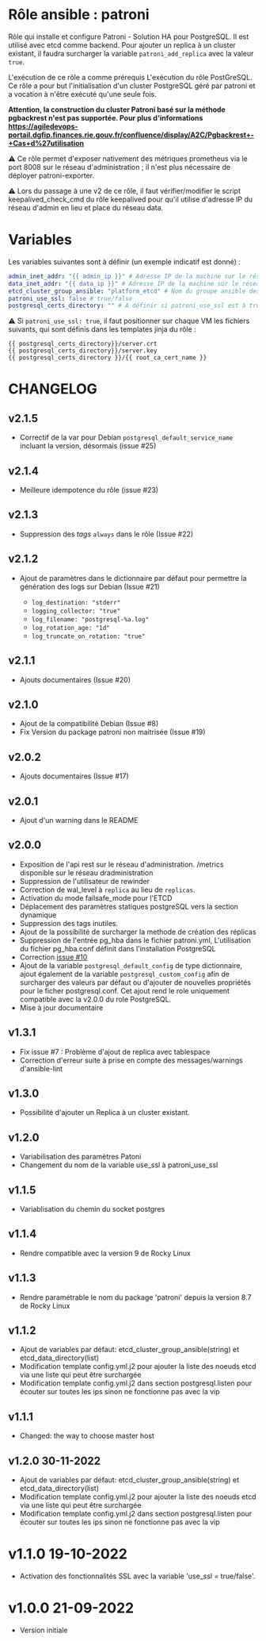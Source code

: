 # Rôle ansible : patroni

Rôle qui installe et configure Patroni - Solution HA pour PostgreSQL. Il est utilisé avec etcd comme backend.
Pour ajouter un replica à un cluster existant, il faudra surcharger la variable `patroni_add_replica` avec la valeur `true`.

L'exécution de ce rôle a comme prérequis L'exécution du rôle PostGreSQL. Ce rôle a pour but l'initialisation d'un cluster PostgreSQL géré par patroni et a vocation à n'être exécuté qu'une seule fois.


**Attention, la construction du cluster Patroni basé sur la méthode pgbackrest n'est pas supportée.
Pour plus d'informations https://agiledevops-portail.dgfip.finances.rie.gouv.fr/confluence/display/A2C/Pgbackrest+-+Cas+d%27utilisation**

:warning: Ce rôle permet d'exposer nativement des métriques prometheus via le port 8008 sur le réseau d'administration ; il n'est plus nécessaire de déployer patroni-exporter.

:warning: Lors du passage à une v2 de ce rôle, il faut vérifier/modifier le script keepalived_check_cmd du rôle keepalived pour qu'il utilise d'adresse IP du réseau d'admin en lieu et place du réseau data.

# Variables

Les variables suivantes sont à définir (un exemple indicatif est donné) :

```yaml
admin_inet_addr: "{{ admin_ip }}" # Adresse IP de la machine sur le réseau adm ; les réseaux sont alimentés par l'inventaire dynamique
data_inet_addr: "{{ data_ip }}" # Adresse IP de la machine sur le réseau data ; les réseaux sont alimentés par l'inventaire dynamique
etcd_cluster_group_ansible: "platform_etcd" # Nom du groupe ansible des machines hébergeant le cluster etcd ; en cas de colocalisation, peut être `platform_bdd` 
patroni_use_ssl: false # true/false 
postgresql_certs_directory: "" # A définir si patroni_use_ssl est à true   
```

:warning: Si `patroni_use_ssl: true`, il faut positionner sur chaque VM les fichiers suivants, qui sont définis dans les templates jinja du rôle :

```
{{ postgresql_certs_directory}}/server.crt
{{ postgresql_certs_directory}}/server.key
{{ postgresql_certs_directory }}/{{ root_ca_cert_name }}
```


# CHANGELOG

## v2.1.5
- Correctif de la var pour Debian `postgresql_default_service_name` incluant la version, désormais (issue #25)  

## v2.1.4
- Meilleure idempotence du rôle (issue #23)

## v2.1.3
- Suppression des *tags* `always` dans le rôle (Issue #22)

## v2.1.2
- Ajout de paramètres dans le dictionnaire par défaut pour permettre la génération des logs sur Debian (Issue #21)

  - `log_destination: "stderr"`
  - `logging_collector: "true"`
  - `log_filename: "postgresql-%a.log"`
  - `log_rotation_age: "1d"`
  - `log_truncate_on_rotation: "true"`

## v2.1.1
- Ajouts documentaires (Issue #20)

## v2.1.0
- Ajout de la compatibilité Debian (Issue #8)
- Fix Version du package patroni non maitrisée (Issue #19)

## v2.0.2
- Ajouts documentaires (Issue #17)

## v2.0.1
- Ajout d'un warning dans le README

## v2.0.0
- Exposition de l'api rest sur le réseau d'administration. /metrics disponible sur le réseau dradministration
- Suppression de l'utilisateur de rewinder 
- Correction de wal_level à `replica` au lieu de `replicas`.
- Activation du mode failsafe_mode pour l'ETCD
- Déplacement des paramètres statiques postgreSQL vers la section dynamique
- Suppression des tags inutiles.
- Ajout de la possibilité de surcharger la methode de création des réplicas
- Suppression de l'entrée pg_hba dans le fichier patroni.yml, L'utilisation du fichier pg_hba.conf définit dans l'installation PostgreSQL
- Correction [issue #10](https://forge.dgfip.finances.rie.gouv.fr/dgfip/si1/dan-a2c/role-ansible-dgfip/base-de-donnees/patroni/-/issues/10)
- Ajout de la variable `postgresql_default_config` de type dictionnaire, ajout également de la variable `postgresql_custom_config` afin de surcharger des valeurs par défaut ou d'ajouter de nouvelles propriétés pour le ficher postgresql.conf. Cet ajout rend le role uniquement compatible avec la v2.0.0 du role PostgreSQL. 
- Mise à jour documentaire 

## v1.3.1
- Fix issue #7 : Problème d'ajout de replica avec tablespace 
- Correction d'erreur suite à prise en compte des messages/warnings d'ansible-lint

## v1.3.0
- Possibilité d'ajouter un Replica à un cluster existant.

## v1.2.0
- Variabilisation des paramètres Patoni
- Changement du nom de la variable use_ssl à patroni_use_ssl

## v1.1.5
- Variablisation du chemin du socket postgres
## v1.1.4
- Rendre compatible avec la version 9 de Rocky Linux
## v1.1.3
- Rendre paramétrable le nom du package 'patroni' depuis  la version 8.7 de Rocky Linux
## v1.1.2
- Ajout de variables par défaut: etcd_cluster_group_ansible(string) et etcd_data_directory(list)
- Modification template config.yml.j2 pour ajouter la liste des noeuds etcd via une liste qui peut être surchargée
- Modification template config.yml.j2 dans section postgresql.listen pour écouter sur toutes les ips sinon ne fonctionne pas avec la vip
## v1.1.1
- Changed: the way to choose master host
## v1.2.0 30-11-2022
- Ajout de variables par défaut: etcd_cluster_group_ansible(string) et etcd_data_directory(list)
- Modification template config.yml.j2 pour ajouter la liste des noeuds etcd via une liste qui peut être surchargée
- Modification template config.yml.j2 dans section postgresql.listen pour écouter sur toutes les ips sinon ne fonctionne pas avec la vip
# v1.1.0 19-10-2022
- Activation des fonctionnalités SSL avec la variable 'use_ssl = true/false'.
# v1.0.0 21-09-2022
- Version initiale
